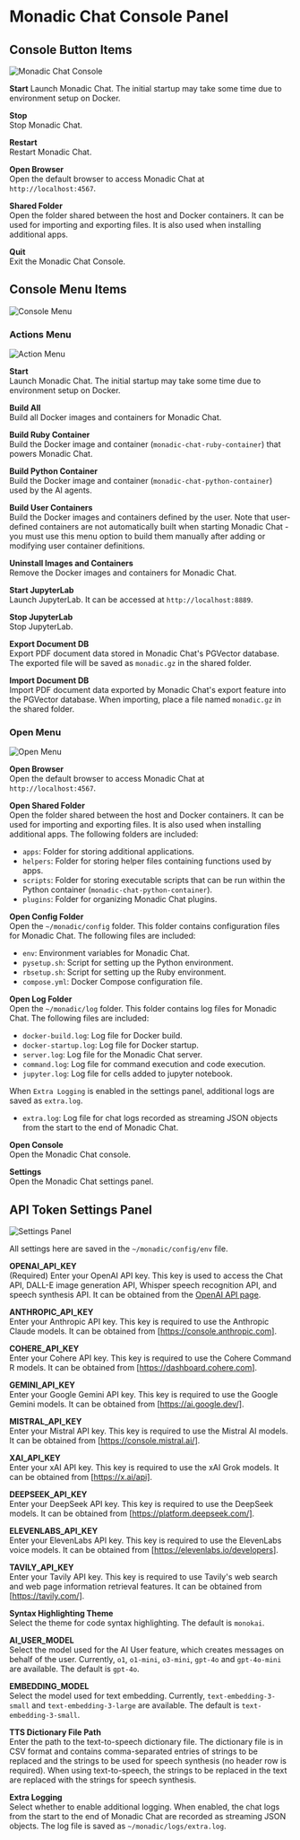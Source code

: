 # Monadic Chat Console Panel

## Console Button Items

![Monadic Chat Console](./assets/images/monadic-chat-console.png ':size=700')

**Start** Launch Monadic Chat. The initial startup may take some time due to environment setup on Docker.

**Stop** <br />
Stop Monadic Chat.

**Restart** <br />
Restart Monadic Chat.

**Open Browser** <br />
Open the default browser to access Monadic Chat at `http://localhost:4567`.

**Shared Folder** <br />
Open the folder shared between the host and Docker containers. It can be used for importing and exporting files. It is also used when installing additional apps.

**Quit** <br />
Exit the Monadic Chat Console.

## Console Menu Items

![Console Menu](./assets/images/console-menu.png ':size=300')

### Actions Menu

![Action Menu](./assets/images/action-menu.png ':size=150')

**Start** <br />
Launch Monadic Chat. The initial startup may take some time due to environment setup on Docker.

**Build All** <br />
Build all Docker images and containers for Monadic Chat.

**Build Ruby Container** <br />
Build the Docker image and container (`monadic-chat-ruby-container`) that powers Monadic Chat.

**Build Python Container** <br />
Build the Docker image and container (`monadic-chat-python-container`) used by the AI agents.

**Build User Containers** <br />
Build the Docker images and containers defined by the user. Note that user-defined containers are not automatically built when starting Monadic Chat - you must use this menu option to build them manually after adding or modifying user container definitions.

**Uninstall Images and Containers** <br />
Remove the Docker images and containers for Monadic Chat.

**Start JupyterLab** <br />
Launch JupyterLab. It can be accessed at `http://localhost:8889`.

**Stop JupyterLab** <br />
Stop JupyterLab.

**Export Document DB** <br />
Export PDF document data stored in Monadic Chat's PGVector database. The exported file will be saved as `monadic.gz` in the shared folder.

**Import Document DB** <br />
Import PDF document data exported by Monadic Chat's export feature into the PGVector database. When importing, place a file named `monadic.gz` in the shared folder.

### Open Menu

![Open Menu](./assets/images/open-menu.png ':size=150')

**Open Browser** <br />
Open the default browser to access Monadic Chat at `http://localhost:4567`.

**Open Shared Folder** <br />
Open the folder shared between the host and Docker containers. It can be used for importing and exporting files. It is also used when installing additional apps. The following folders are included:

- `apps`: Folder for storing additional applications.
- `helpers`: Folder for storing helper files containing functions used by apps.
- `scripts`: Folder for storing executable scripts that can be run within the Python container (`monadic-chat-python-container`).
- `plugins`: Folder for organizing Monadic Chat plugins.

**Open Config Folder** <br />
Open the `~/monadic/config` folder. This folder contains configuration files for Monadic Chat. The following files are included:

- `env`: Environment variables for Monadic Chat.
- `pysetup.sh`: Script for setting up the Python environment.
- `rbsetup.sh`: Script for setting up the Ruby environment.
- `compose.yml`: Docker Compose configuration file.

**Open Log Folder** <br />
Open the `~/monadic/log` folder. This folder contains log files for Monadic Chat. The following files are included:

- `docker-build.log`: Log file for Docker build.
- `docker-startup.log`: Log file for Docker startup.
- `server.log`: Log file for the Monadic Chat server.
- `command.log`: Log file for command execution and code execution.
- `jupyter.log`: Log file for cells added to jupyter notebook.

When `Extra Logging` is enabled in the settings panel, additional logs are saved as `extra.log`.

- `extra.log`: Log file for chat logs recorded as streaming JSON objects from the start to the end of Monadic Chat.

**Open Console** <br />
Open the Monadic Chat console.

**Settings** <br />
Open the Monadic Chat settings panel.

## API Token Settings Panel

![Settings Panel](./assets/images/settings-panel.png ':size=600')

All settings here are saved in the `~/monadic/config/env` file.

**OPENAI_API_KEY** <br />
(Required) Enter your OpenAI API key. This key is used to access the Chat API, DALL-E image generation API, Whisper speech recognition API, and speech synthesis API. It can be obtained from the [OpenAI API page](https://platform.openai.com/docs/guides/authentication).

**ANTHROPIC_API_KEY** <br />
Enter your Anthropic API key. This key is required to use the Anthropic Claude models. It can be obtained from [https://console.anthropic.com].

**COHERE_API_KEY** <br />
Enter your Cohere API key. This key is required to use the Cohere Command R models. It can be obtained from [https://dashboard.cohere.com].

**GEMINI_API_KEY** <br />
Enter your Google Gemini API key. This key is required to use the Google Gemini models. It can be obtained from [https://ai.google.dev/].

**MISTRAL_API_KEY** <br />
Enter your Mistral API key. This key is required to use the Mistral AI models. It can be obtained from [https://console.mistral.ai/].

**XAI_API_KEY** <br />
Enter your xAI API key. This key is required to use the xAI Grok models. It can be obtained from [https://x.ai/api].

**DEEPSEEK_API_KEY** <br />
Enter your DeepSeek API key. This key is required to use the DeepSeek models. It can be obtained from [https://platform.deepseek.com/].

**ELEVENLABS_API_KEY** <br />
Enter your ElevenLabs API key. This key is required to use the ElevenLabs voice models. It can be obtained from [https://elevenlabs.io/developers].

**TAVILY_API_KEY** <br />
Enter your Tavily API key. This key is required to use Tavily's web search and web page information retrieval features. It can be obtained from [https://tavily.com/].

**Syntax Highlighting Theme** <br />
Select the theme for code syntax highlighting. The default is `monokai`.

**AI_USER_MODEL** <br />
Select the model used for the AI User feature, which creates messages on behalf of the user. Currently, `o1`, `o1-mini`, `o3-mini`, `gpt-4o` and `gpt-4o-mini` are available. The default is `gpt-4o`.

**EMBEDDING_MODEL** <br />
Select the model used for text embedding. Currently, `text-embedding-3-small` and `text-embedding-3-large` are available. The default is `text-embedding-3-small`.

**TTS Dictionary File Path** <br />
Enter the path to the text-to-speech dictionary file. The dictionary file is in CSV format and contains comma-separated entries of strings to be replaced and the strings to be used for speech synthesis (no header row is required). When using text-to-speech, the strings to be replaced in the text are replaced with the strings for speech synthesis.

**Extra Logging** <br />
Select whether to enable additional logging. When enabled, the chat logs from the start to the end of Monadic Chat are recorded as streaming JSON objects. The log file is saved as `~/monadic/logs/extra.log`.
